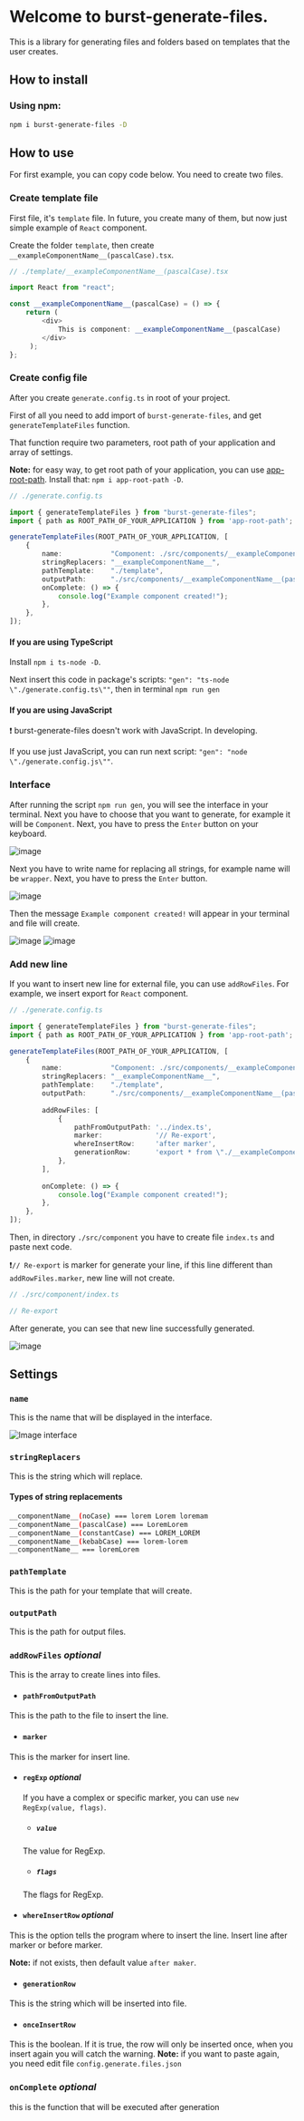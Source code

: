 # Welcome to burst-generate-files.

This is a library for generating files and folders based on templates that the user creates.

## How to install

### Using npm:

```sh
npm i burst-generate-files -D
```

## How to use
For first example, you can copy code below. You need to create two files.
### Create template file

First file, it's `template` file. In future, you create many of them, but now just simple example of `React` component.

Create the folder `template`, then create `__exampleComponentName__(pascalCase).tsx`.

```typescript
// ./template/__exampleComponentName__(pascalCase).tsx

import React from "react";

const __exampleComponentName__(pascalCase) = () => {
    return (
        <div>
            This is component: __exampleComponentName__(pascalCase)
        </div>
     );
};
```
### Create config file

After you create `generate.config.ts` in root of your project. 

First of all you need to add import of `burst-generate-files`, and get `generateTemplateFiles` function. 

That function require two parameters, root path of your application and array of settings.

**Note:** for easy way, to get root path of your application, you can use [app-root-path](https://www.npmjs.com/package/app-root-path). Install that: `npm i app-root-path -D`.

```typescript
// ./generate.config.ts

import { generateTemplateFiles } from "burst-generate-files";
import { path as ROOT_PATH_OF_YOUR_APPLICATION } from 'app-root-path';

generateTemplateFiles(ROOT_PATH_OF_YOUR_APPLICATION, [
    {
        name:            "Component: ./src/components/__exampleComponentName__",
        stringReplacers: "__exampleComponentName__",
        pathTemplate:    "./template",
        outputPath:      "./src/components/__exampleComponentName__(pascalCase)",
        onComplete: () => {
            console.log("Example component created!");
        },
    },
]);
```

#### If you are using TypeScript
Install `npm i ts-node -D`.

Next insert this code in package's scripts: `"gen": "ts-node \"./generate.config.ts\""`, then in terminal `npm run gen`

#### If you are using JavaScript
❗️ burst-generate-files doesn't work with JavaScript. In developing.

If you use just JavaScript, you can run next script: `"gen": "node \"./generate.config.js\""`.

### Interface
After running the script `npm run gen`, you will see the interface in your terminal. Next you have to choose that you want to generate, for example it will be `Component`. Next, you have to press the `Enter` button on your keyboard.

![image](https://user-images.githubusercontent.com/33392042/189484692-10ec33ee-2ced-4f1c-90d9-9060b51ebd86.png)

Next you have to write name for replacing all strings, for example name will be `wrapper`. Next, you have to press the `Enter` button.

![image](https://user-images.githubusercontent.com/33392042/189484722-cb9e117d-9fe7-4149-8a07-9ee4ba5dcb3b.png)

Then the message `Example component created!` will appear in your terminal and file will create.

![image](https://user-images.githubusercontent.com/33392042/189492047-53ecf5ad-f545-42c1-87e2-c9f4bd080777.png)
![image](https://user-images.githubusercontent.com/33392042/189492836-c0ee2732-3aee-4db9-bca7-807f454fa175.png)

### Add new line
If you want to insert new line for external file, you can use `addRowFiles`. For example, we insert export for `React` component.
```typescript
// ./generate.config.ts

import { generateTemplateFiles } from "burst-generate-files";
import { path as ROOT_PATH_OF_YOUR_APPLICATION } from 'app-root-path';

generateTemplateFiles(ROOT_PATH_OF_YOUR_APPLICATION, [
    {
        name:            "Component: ./src/components/__exampleComponentName__",
        stringReplacers: "__exampleComponentName__",
        pathTemplate:    "./template",
        outputPath:      "./src/components/__exampleComponentName__(pascalCase)",
        
        addRowFiles: [
            {
                pathFromOutputPath: '../index.ts',
                marker:             '// Re-export',
                whereInsertRow:     'after marker',
                generationRow:      'export * from \"./__exampleComponentName__(pascalCase)/__exampleComponentName__(pascalCase)\";',
            },
        ],
        
        onComplete: () => {
            console.log("Example component created!");
        },
    },
]);
```

Then, in directory `./src/component` you have to create file `index.ts` and paste next code.

❗️`// Re-export` is marker for generate your line, if this line different than `addRowFiles.marker`, new line will not create.
```typescript
// ./src/component/index.ts

// Re-export
```

After generate, you can see that new line successfully generated.

![image](https://user-images.githubusercontent.com/33392042/189493125-b253618b-a863-45bb-b4d9-3ecf4461b7fc.png)

## Settings
### `name`
This is the name that will be displayed in the interface.

![Image interface](https://user-images.githubusercontent.com/33392042/189359666-be15cce3-133a-444d-a57d-33fb16033f78.png)

### `stringReplacers`
This is the string which will replace.
#### Types of string replacements
```sh
__componentName__(noCase) === lorem Lorem loremam
__componentName__(pascalCase) === LoremLorem
__componentName__(constantCase) === LOREM_LOREM
__componentName__(kebabCase) === lorem-lorem
__componentName__ === loremLorem
```

### `pathTemplate`
This is the path for your template that will create.

### `outputPath`
This is the path for output files.

### `addRowFiles` *optional*
This is the array to create lines into files.
- #### `pathFromOutputPath`
This is the path to the file to insert the line.

- #### `marker`
This is the marker for insert line.

- #### `regExp` *optional*
    If you have a complex or specific marker, you can use `new RegExp(value, flags)`.
    - ##### `value`
    The value for RegExp.
    - ##### `flags`
    The flags for RegExp.

- #### `whereInsertRow` *optional*
This is the option tells the program where to insert the line. Insert line after marker or before marker.

**Note:** if not exists, then default value `after maker`.

- #### `generationRow`
This is the string which will be inserted into file.

- #### `onceInsertRow`
This is the boolean. If it is true, the row will only be inserted once, when you insert again you will catch the warning.
**Note:** if you want to paste again, you need edit file `config.generate.files.json`

### `onComplete` *optional*
this is the function that will be executed after generation
